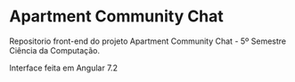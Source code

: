 # Apartment Community Chat

Repositorio front-end do projeto Apartment Community Chat - 5º Semestre Ciência da Computação.

Interface feita em Angular 7.2
